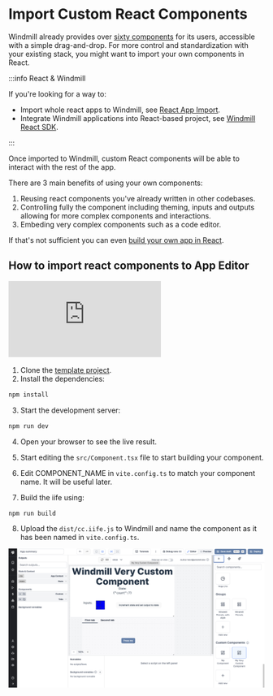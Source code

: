 # Import Custom React Components

Windmill already provides over [sixty components](./4_app_configuration_settings/1_app_component_library.mdx) for its users, accessible with a simple drag-and-drop. For more control and standardization with your existing stack, you might want to import your own components in React.

:::info React & Windmill

If you're looking for a way to:
- Import whole react apps to Windmill, see [React App Import](../react_vue_svelte_apps/react.md).
- Integrate Windmill applications into React-based project, see [Windmill React SDK](../misc/15_react_sdk/index.md).

:::

Once imported to Windmill, custom React components will be able to interact with the rest of the app.

There are 3 main benefits of using your own components:
1. Reusing react components you've already written in other codebases.
2. Controlling fully the component including theming, inputs and outputs allowing for more complex components and interactions.
3. Embeding very complex components such as a code editor.

If that's not sufficient you can even [build your own app in React](../react_vue_svelte_apps/react.md).

## How to import react components to App Editor

<iframe
	style={{ aspectRatio: '16/9' }}
	src="https://www.youtube.com/embed/LO83BKAe6zg?vq=hd1080"
	title="YouTube video player"
	frameBorder="0"
	allow="accelerometer; autoplay; clipboard-write; encrypted-media; gyroscope; picture-in-picture; web-share"
	allowFullScreen
	className="border-2 rounded-xl object-cover w-full dark:border-gray-800"
></iframe>

<br/>

1. Clone the [template project](https://github.com/windmill-labs/windmill-custom-component-template).
2. Install the dependencies:

```bash
npm install
```

3. Start the development server:

```bash
npm run dev
```

4. Open your browser to see the live result.

5. Start editing the `src/Component.tsx` file to start building your component.

6. Edit COMPONENT_NAME in `vite.config.ts` to match your component name. It will
   be useful later.

7. Build the iife using:

```bash
npm run build
```

8. Upload the `dist/cc.iife.js` to Windmill and name the component as it has been named in `vite.config.ts`.

![Custom component example](../../blog/2023-11-23-1-react-components/custom_example.png "Custom component example")
